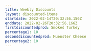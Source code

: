 ```yaml
---
title: Weekly Discounts
layout: discounted-items
startdate: 2022-02-14T20:32:56.156Z
enddate: 2022-02-26T20:32:56.166Z
firstdiscountedprod: Smoked Turkey
percentage1: 10
seconddiscountedprod: Muenster Cheese
percentage2: 10
---
```

